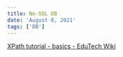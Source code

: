 ```yaml
---
title: No-SQL DB
date: 'August 8, 2021'
tags: ['DB']
---
```


[XPath tutorial - basics - EduTech Wiki](http://edutechwiki.unige.ch/en/XPath_tutorial_-_basics)
